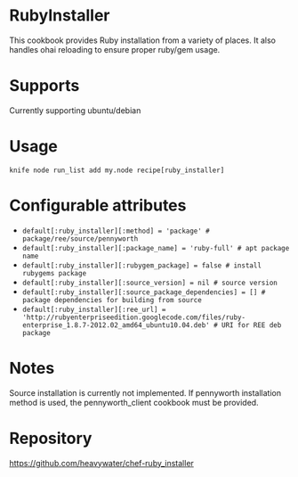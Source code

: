 RubyInstaller
=============

This cookbook provides Ruby installation from a variety of places. It also
handles ohai reloading to ensure proper ruby/gem usage.

Supports
========

Currently supporting ubuntu/debian

Usage
=====

```
knife node run_list add my.node recipe[ruby_installer]
```

Configurable attributes
=======================

* `default[:ruby_installer][:method] = 'package' # package/ree/source/pennyworth`
* `default[:ruby_installer][:package_name] = 'ruby-full' # apt package name`
* `default[:ruby_installer][:rubygem_package] = false # install rubygems package`
* `default[:ruby_installer][:source_version] = nil # source version`
* `default[:ruby_installer][:source_package_dependencies] = [] # package dependencies for building from source`
* `default[:ruby_installer][:ree_url] = 'http://rubyenterpriseedition.googlecode.com/files/ruby-enterprise_1.8.7-2012.02_amd64_ubuntu10.04.deb' # URI for REE deb package`

Notes
=====

Source installation is currently not implemented. If pennyworth installation
method is used, the pennyworth_client cookbook must be provided.

Repository
==========

https://github.com/heavywater/chef-ruby_installer
